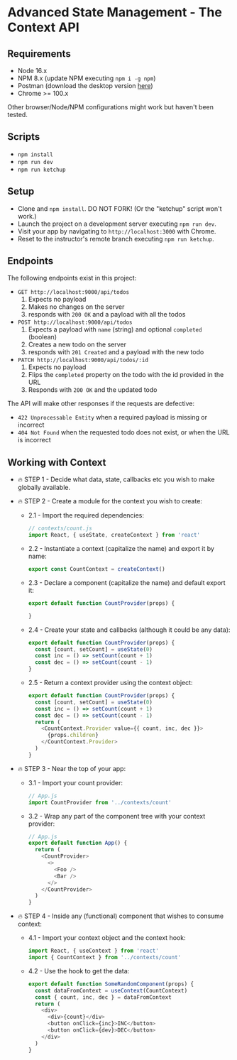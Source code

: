 # Advanced State Management - The Context API

## Requirements

- Node 16.x
- NPM 8.x (update NPM executing `npm i -g npm`)
- Postman (download the desktop version [here](https://www.postman.com/downloads/))
- Chrome >= 100.x

Other browser/Node/NPM configurations might work but haven't been tested.

## Scripts

- `npm install`
- `npm run dev`
- `npm run ketchup`

## Setup

- Clone and `npm install`. DO NOT FORK! (Or the "ketchup" script won't work.)
- Launch the project on a development server executing `npm run dev`.
- Visit your app by navigating to `http://localhost:3000` with Chrome.
- Reset to the instructor's remote branch executing `npm run ketchup`.

## Endpoints

The following endpoints exist in this project:

- `GET http://localhost:9000/api/todos`
  1. Expects no payload
  2. Makes no changes on the server
  3. responds with `200 OK` and a payload with all the todos
- `POST http://localhost:9000/api/todos`
  1. Expects a payload with `name` (string) and optional `completed` (boolean)
  2. Creates a new todo on the server
  3. responds with `201 Created` and a payload with the new todo
- `PATCH http://localhost:9000/api/todos/:id`
  1. Expects no payload
  2. Flips the `completed` property on the todo with the id provided in the URL
  3. Responds with `200 OK` and the updated todo

The API will make other responses if the requests are defective:

- `422 Unprocessable Entity` when a required payload is missing or incorrect
- `404 Not Found` when the requested todo does not exist, or when the URL is incorrect

## Working with Context

- 🔥 STEP 1 - Decide what data, state, callbacks etc you wish to make globally available.
- 🔥 STEP 2 - Create a module for the context you wish to create:
  - 2.1 - Import the required dependencies:

    ```js
    // contexts/count.js
    import React, { useState, createContext } from 'react'
    ```

  - 2.2 - Instantiate a context (capitalize the name) and export it by name:

    ```js
    export const CountContext = createContext()
    ```

  - 2.3 - Declare a component (capitalize the name) and default export it:

    ```js
    export default function CountProvider(props) {

    }
    ```

  - 2.4 - Create your state and callbacks (although it could be any data):

    ```js
    export default function CountProvider(props) {
      const [count, setCount] = useState(0)
      const inc = () => setCount(count + 1)
      const dec = () => setCount(count - 1)
    }
    ```

  - 2.5 - Return a context provider using the context object:

    ```js
    export default function CountProvider(props) {
      const [count, setCount] = useState(0)
      const inc = () => setCount(count + 1)
      const dec = () => setCount(count - 1)
      return (
        <CountContext.Provider value={{ count, inc, dec }}>
          {props.children}
        </CountContext.Provider>
      )
    }
    ```

- 🔥 STEP 3 - Near the top of your app:
  - 3.1 - Import your count provider:

    ```js
    // App.js
    import CountProvider from '../contexts/count'
    ```

  - 3.2 - Wrap any part of the component tree with your context provider:

    ```js
    // App.js
    export default function App() {
      return (
        <CountProvider>
          <>
            <Foo />
            <Bar />
          </>
        </CountProvider>
      )
    }
    ```

- 🔥 STEP 4 - Inside any (functional) component that wishes to consume context:
  - 4.1 - Import your context object and the context hook:

    ```js
    import React, { useContext } from 'react'
    import { CountContext } from '../contexts/count'
    ```

  - 4.2 - Use the hook to get the data:

    ```js
    export default function SomeRandomComponent(props) {
      const dataFromContext = useContext(CountContext)
      const { count, inc, dec } = dataFromContext
      return (
        <div>
          <div>{count}</div>
          <button onClick={inc}>INC</button>
          <button onClick={dev}>DEC</button>
        </div>
      )
    }
    ```
